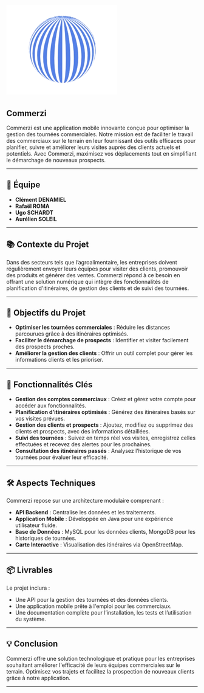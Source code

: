 # ![Logo Commerzi](logo-commerzi.png)

## Commerzi

Commerzi est une application mobile innovante conçue pour optimiser la gestion des tournées commerciales. Notre mission est de faciliter le travail des commerciaux sur le terrain en leur fournissant des outils efficaces pour planifier, suivre et améliorer leurs visites auprès des clients actuels et potentiels. Avec Commerzi, maximisez vos déplacements tout en simplifiant le démarchage de nouveaux prospects.

---

## 🚀 Équipe

- **Clément DENAMIEL**
- **Rafaël ROMA**
- **Ugo SCHARDT**
- **Aurélien SOLEIL**

---

## 📚 Contexte du Projet

Dans des secteurs tels que l’agroalimentaire, les entreprises doivent régulièrement envoyer leurs équipes pour visiter des clients, promouvoir des produits et générer des ventes. Commerzi répond à ce besoin en offrant une solution numérique qui intègre des fonctionnalités de planification d'itinéraires, de gestion des clients et de suivi des tournées.

---

## 🎯 Objectifs du Projet

- **Optimiser les tournées commerciales** : Réduire les distances parcourues grâce à des itinéraires optimisés.
- **Faciliter le démarchage de prospects** : Identifier et visiter facilement des prospects proches.
- **Améliorer la gestion des clients** : Offrir un outil complet pour gérer les informations clients et les prioriser.

---

## 🔑 Fonctionnalités Clés

- **Gestion des comptes commerciaux** : Créez et gérez votre compte pour accéder aux fonctionnalités.
- **Planification d’itinéraires optimisés** : Générez des itinéraires basés sur vos visites prévues.
- **Gestion des clients et prospects** : Ajoutez, modifiez ou supprimez des clients et prospects, avec des informations détaillées.
- **Suivi des tournées** : Suivez en temps réel vos visites, enregistrez celles effectuées et recevez des alertes pour les prochaines.
- **Consultation des itinéraires passés** : Analysez l’historique de vos tournées pour évaluer leur efficacité.

---

## 🛠️ Aspects Techniques

Commerzi repose sur une architecture modulaire comprenant :

- **API Backend** : Centralise les données et les traitements.
- **Application Mobile** : Développée en Java pour une expérience utilisateur fluide.
- **Base de Données** : MySQL pour les données clients, MongoDB pour les historiques de tournées.
- **Carte Interactive** : Visualisation des itinéraires via OpenStreetMap.

---

## 📦 Livrables

Le projet inclura :

- Une API pour la gestion des tournées et des données clients.
- Une application mobile prête à l'emploi pour les commerciaux.
- Une documentation complète pour l’installation, les tests et l’utilisation du système.

---

## 💡 Conclusion

Commerzi offre une solution technologique et pratique pour les entreprises souhaitant améliorer l'efficacité de leurs équipes commerciales sur le terrain. Optimisez vos trajets et facilitez la prospection de nouveaux clients grâce à notre application.

---
